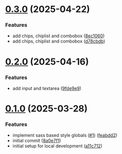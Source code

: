 # [0.3.0](https://github.com/HAWK-Digital-Environments/hawk-svelte-components/compare/v0.2.0...v0.3.0) (2025-04-22)


### Features

* add chips, chiplist and combobox ([8ec1060](https://github.com/HAWK-Digital-Environments/hawk-svelte-components/commit/8ec1060ff75496944e452b73afaf9819be304a6b))
* add chips, chiplist and combobox ([d78cbdb](https://github.com/HAWK-Digital-Environments/hawk-svelte-components/commit/d78cbdba622dac49836f897b38774fa3293589ee))



# [0.2.0](https://github.com/HAWK-Digital-Environments/hawk-svelte-components/compare/v0.1.0...v0.2.0) (2025-04-16)


### Features

* add input and textarea ([9fde9e9](https://github.com/HAWK-Digital-Environments/hawk-svelte-components/commit/9fde9e95548383a2f54e069aa4ada843348e5bfe))



# [0.1.0](https://github.com/HAWK-Digital-Environments/hawk-svelte-components/compare/8a0e7f1240b2ea0dc326e6d3b21c91c391037e95...v0.1.0) (2025-03-28)


### Features

* implement sass based style globals ([#1](https://github.com/HAWK-Digital-Environments/hawk-svelte-components/issues/1)) ([feabdd2](https://github.com/HAWK-Digital-Environments/hawk-svelte-components/commit/feabdd2b677c5b435b86a863c2891b43f73474c9))
* initial commit ([8a0e7f1](https://github.com/HAWK-Digital-Environments/hawk-svelte-components/commit/8a0e7f1240b2ea0dc326e6d3b21c91c391037e95))
* initial setup for local development ([a11c712](https://github.com/HAWK-Digital-Environments/hawk-svelte-components/commit/a11c7128cac995a89e06b96c62f2f6b95bbc770b))




